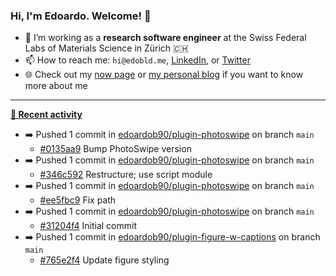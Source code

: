 ### Hi, I'm Edoardo. Welcome! 👋 

- 🔭 I’m working as a **research software engineer** at the Swiss Federal Labs of Materials Science in Zürich 🇨🇭
- 📫 How to reach me: `hi@edobld.me`, [LinkedIn](https://linkedin.com/in/edobld), or [Twitter](https://twitter.com/edobld)
- 🌐 Check out my [now page](https://edoardob.im/now) or [my personal blog](https://blog.edoardob.im) if you want to know more about me

---

**[📰 Recent activity](https://github.com/edoardob90)**
* ➡️ Pushed 1 commit in [edoardob90/plugin-photoswipe](https://github.com/edoardob90/plugin-photoswipe) on branch `main`
  * [#0135aa9](https://github.com/edoardob90/plugin-photoswipe/commit/0135aa9) Bump PhotoSwipe version
* ➡️ Pushed 1 commit in [edoardob90/plugin-photoswipe](https://github.com/edoardob90/plugin-photoswipe) on branch `main`
  * [#346c592](https://github.com/edoardob90/plugin-photoswipe/commit/346c592) Restructure; use script module
* ➡️ Pushed 1 commit in [edoardob90/plugin-photoswipe](https://github.com/edoardob90/plugin-photoswipe) on branch `main`
  * [#ee5fbc9](https://github.com/edoardob90/plugin-photoswipe/commit/ee5fbc9) Fix path
* ➡️ Pushed 1 commit in [edoardob90/plugin-photoswipe](https://github.com/edoardob90/plugin-photoswipe) on branch `main`
  * [#31204f4](https://github.com/edoardob90/plugin-photoswipe/commit/31204f4) Initial commit
* ➡️ Pushed 1 commit in [edoardob90/plugin-figure-w-captions](https://github.com/edoardob90/plugin-figure-w-captions) on branch `main`
  * [#765e2f4](https://github.com/edoardob90/plugin-figure-w-captions/commit/765e2f4) Update figure styling


